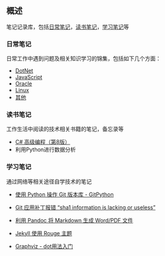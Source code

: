 ## 概述

笔记记录库，包括[日常笔记](https://github.com/baiyangcao/Notes/tree/master/Daily%20Notes)，[读书笔记](https://github.com/baiyangcao/Notes/tree/master/Book%20Notes)，[学习笔记](https://github.com/baiyangcao/Notes/tree/master/Study%20Notes)等

### 日常笔记

日常工作中遇到问题及相关知识学习的锦集，包括如下几个方面：

 - [DotNet](Daily%20Notes/DotNet.md)
 - [JavaScript](Daily%20Notes/Javascript.md)
 - [Oracle](Daily%20Notes/Oracle.md)
 - [Linux](Daily%20Notes/Linux.md)
 - [其他](Daily%20Notes/Other.md)

### 读书笔记

工作生活中阅读的技术相关书籍的笔记，备忘录等

 - [C# 高级编程（第8版）](Book%20Notes/Professional%20C%23%208th%20Edition.md)
 - 利用Python进行数据分析

### 学习笔记

通过网络等相关途径自学技术的笔记


 - [使用 Python 操作 Git 版本库 - GitPython](https://baiyangcao.github.io/notes/2017/04/11/gitpython-tutorial.html)

 - [Git 应用补丁报错 “sha1 information is lacking or useless”](https://baiyangcao.github.io/notes/2017/04/05/git-sha1-lack.html)

 - [利用 Pandoc 将 Markdown 生成 Word/PDF 文件](https://baiyangcao.github.io/notes/2017/03/31/pandoc-pdf.html)

 - [Jekyll 使用 Rouge 主题](https://baiyangcao.github.io/notes/2017/03/28/jekyll-rouge.html)

 - [Graphviz - dot用法入门](https://baiyangcao.github.io/notes/2017/03/23/graphviz-dot.html)
 
